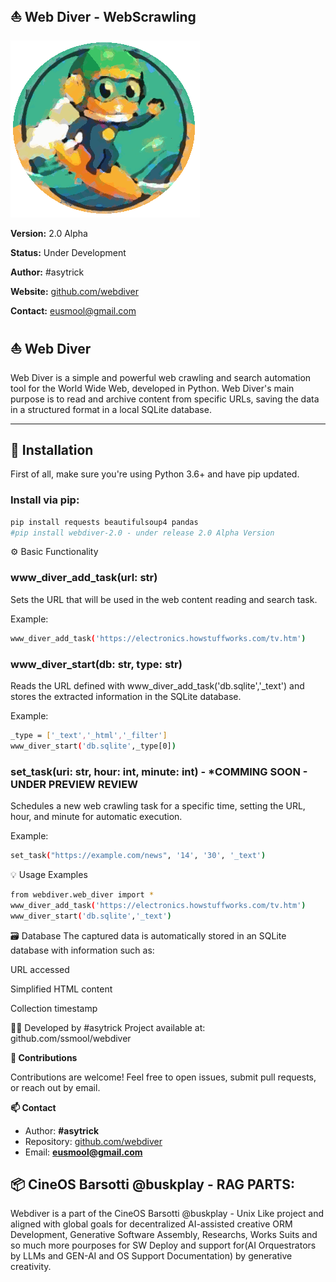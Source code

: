 ## ⛵ Web Diver - WebScrawling
![Python Webdiver Webscrawling Logo](./assets/webdivervas.gif)

**Version:** 2.0 Alpha

**Status:** Under Development  

**Author:** #asytrick

**Website:** [github.com/webdiver](https://github.com/ssmool/webdiver)  

**Contact:** eusmool@gmail.com  

## ⛵ Web Diver

Web Diver is a simple and powerful web crawling and search automation tool for the World Wide Web, developed in Python. Web Diver's main purpose is to read and archive content from specific URLs, saving the data in a structured format in a local SQLite database.

---

## 🚀 Installation

First of all, make sure you're using Python 3.6+ and have pip updated.

### Install via pip:
```bash
pip install requests beautifulsoup4 pandas
#pip install webdiver-2.0 - under release 2.0 Alpha Version
```

⚙️ Basic Functionality

### www_diver_add_task(url: str)
Sets the URL that will be used in the web content reading and search task.

Example:

```bash
www_diver_add_task('https://electronics.howstuffworks.com/tv.htm')
```

### www_diver_start(db: str, type: str)
Reads the URL defined with www_diver_add_task('db.sqlite','_text') and stores the extracted information in the SQLite database.

Example:

```bash
_type = ['_text','_html','_filter']
www_diver_start('db.sqlite',_type[0])
```

### set_task(uri: str, hour: int, minute: int) - *COMMING SOON - UNDER PREVIEW REVIEW

Schedules a new web crawling task for a specific time, setting the URL, hour, and minute for automatic execution.

Example:

```bash
set_task("https://example.com/news", '14', '30', '_text')
```

💡 Usage Examples

```bash
from webdiver.web_diver import *
www_diver_add_task('https://electronics.howstuffworks.com/tv.htm')
www_diver_start('db.sqlite','_text')
```

🗃️ Database
The captured data is automatically stored in an SQLite database with information such as:

URL accessed

Simplified HTML content

Collection timestamp

👨‍💻 Developed by
#asytrick
Project available at: github.com/ssmool/webdiver

**🤝 Contributions**

Contributions are welcome! Feel free to open issues, submit pull requests, or reach out by email.

**📫 Contact**

- Author: **#asytrick**  
- Repository: [github.com/webdiver](https://github.com/ssmool/webdiver)  
- Email: **eusmool@gmail.com**

## 📦 CineOS Barsotti @buskplay - RAG PARTS:

Webdiver is a part of the CineOS Barsotti @buskplay - Unix Like project and aligned with global goals for decentralized AI-assisted creative ORM Development, Generative Software Assembly, Researchs, Works Suits and so much more pourposes for SW Deploy and support for(AI Orquestrators by LLMs and GEN-AI and OS Support Documentation) by generative creativity.
